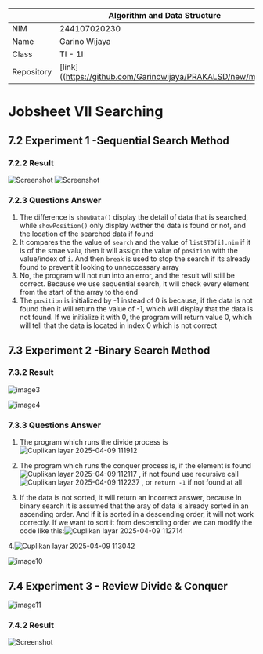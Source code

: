 |  | Algorithm and Data Structure |
|--|--|
| NIM | 244107020230 |
| Name |Garino Wijaya|
| Class | TI - 1I |
| Repository | [link] ((https://github.com/Garinowijaya/PRAKALSD/new/main) |

# Jobsheet VII Searching

## 7.2 Experiment 1 -Sequential Search Method

### 7.2.2 Result
![Screenshot](img/image1.png)
![Screenshot](img/image2.png)

### 7.2.3 Questions Answer
1. The difference is `showData()` display the detail of data that is searched, while `showPosition()` only display wether the data is found or not, and the location of the searched data if found
2. It compares the the value of `search` and the value of `listSTD[i].nim` if it is of the smae valu, then it will assign the value of `position` with the value/index of `i`. And then `break` is used to stop the search if its already found to prevent it looking to unneccessary array
3. No, the program will not run into an error, and the result will still be correct. Because we use sequential search, it will check every element from the start of the array to the end
4. The `position` is initialized by -1 instead of 0 is because, if the data is not found then it will return the value of -1, which will display that the data is not found. If we initialize it with 0, the program will return value 0, which will tell that the data is located in index 0 which is not correct

## 7.3 Experiment 2 -Binary Search Method

### 7.3.2 Result
![image3](https://github.com/user-attachments/assets/aab10a31-3b81-463f-bf22-4db9c0b8775c)

![image4](https://github.com/user-attachments/assets/107162d8-8ca8-4525-91ba-484e8756f19c)


### 7.3.3 Questions Answer
1. The program which runs the divide process is ![Cuplikan layar 2025-04-09 111912](https://github.com/user-attachments/assets/7f794a72-1715-4b8d-b4a8-fdc23114825b)

2. The program which runs the conquer process is, if the element is found ![Cuplikan layar 2025-04-09 112117](https://github.com/user-attachments/assets/b7114eea-6ec2-4839-a369-3c4af4938a33)
, if not found use recursive call ![Cuplikan layar 2025-04-09 112237](https://github.com/user-attachments/assets/a0afe18b-507b-4e42-98d2-4fccf5fed740)
, or `return -1` if not found at all
3. If the data is not sorted, it will return an incorrect answer, because in binary search it is assumed that the aray of data is already sorted in an ascending order. And if it is sorted in a descending order, it will not work correctly. If we want to sort it from descending order we can modify the code like this:![Cuplikan layar 2025-04-09 112714](https://github.com/user-attachments/assets/c239851a-1172-439c-985c-9a86a8091ecf)

4.![Cuplikan layar 2025-04-09 113042](https://github.com/user-attachments/assets/b0470b41-0c6a-4fc0-8358-1e1dc38bc696)

 ![image10](https://github.com/user-attachments/assets/5186dab5-c5e4-44f2-99c4-540bff52d585)


## 7.4 Experiment 3 - Review Divide & Conquer
![image11](https://github.com/user-attachments/assets/d2ce997a-f1d5-46b6-87f0-d3907a6b6caf)


### 7.4.2 Result
![Screenshot](img/image11.png)
